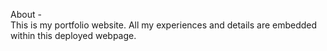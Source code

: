 About - <br>
This is my portfolio website. All my experiences and details are embedded within this deployed webpage.
